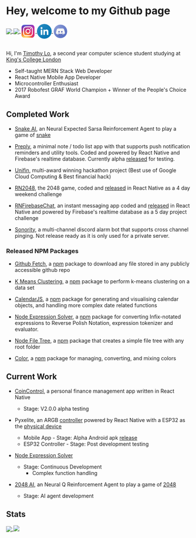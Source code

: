 # **Hey, welcome to my Github page**

<a href="https://img.shields.io">
    <img align="center" height="25"src="https://img.shields.io/github/followers/lochungtin?label=Follow&style=social">
</a>
<a href="visitor-badge.glitch.me">
    <img align="center" height="25"src="https://visitor-badge.glitch.me/badge?page_id=lochungtin.lochungtin">
</a>
<a href="https://www.instagram.com/lochungtin/">
    <img align="center" width="40" src="icons/instagram.png"/>
</a>
<a href="https://www.linkedin.com/in/timothy-lo-chung-tin/">
    <img align="center" width="40" src="icons/linkedin.png"/>
</a>
<a href="https://discordapp.com/users/155275561256747008">
    <img align="center" width="40" src="icons/discord.png"/>
</a>
</br>
</br>

Hi, I'm <a href="http://lochungtin.github.io/site">Timothy Lo</a>, a second year computer science student studying at <a href="https://www.kcl.ac.uk/">King's College London</a>
- Self-taught MERN Stack Web Developer
- React Native Mobile App Developer
- Microcontroller Enthusiast
- 2017 Robofest GRAF World Champion + Winner of the People's Choice Award

## **Completed Work**

- <a href="http://github.com/lochungtin/snakeAI">Snake AI</a>, an Neural Expected Sarsa Reinforcement Agent to play a game of <a href="http://github.com/lochungtin/snake">snake</a>
- <a href="http://github.com/lochungtin/Preply">Preply</a>, a minimal note / todo list app with that supports push notification reminders and utility tools. Coded and powered by React Native and Firebase's realtime database. Currently alpha <a href="http://github.com/lochungtin/Preply/releases">released</a> for testing.

- <a href="http://github.com/lochungtin/Unifin">Unifin</a>, multi-award winning hackathon project (Best use of Google Cloud Computing & Best financial hack)

- <a href="http://github.com/lochungtin/RN2048">RN2048</a>, the 2048 game, coded and <a href="http://github.com/lochungtin/RN2048/releases">released</a> in React Native as a 4 day weekend challenge

- <a href="http://github.com/lochungtin/RNFirebaseChat">RNFirebaseChat</a>, an instant messaging app coded and <a href="http://github.com/lochungtin/RN2048/releases">released</a> in React Native and powered by Firebase's realtime database as a 5 day project challenge


- <a href="http://github.com/lochungtin/Sonority">Sonority</a>, a multi-channel discord alarm bot that supports cross channel pinging. Not release ready as it is only used for a private server.


### **Released NPM Packages**

- <a href="http://github.com/lochungtin/github-fetch">Github Fetch</a>, a <a href="https://www.npmjs.com/package/@enigmaoffline/github-fetch">npm</a> package to download any file stored in any publicly accessible github repo

- <a href="http://github.com/lochungtin/kmeans-clustering">K Means Clustering</a>, a <a href="https://www.npmjs.com/package/@enigmaoffline/kmeans-clustering">npm</a> package to perform k-means clustering on a data set

- <a href="http://github.com/lochungtin/calendarJS">CalendarJS</a>, a <a href="https://www.npmjs.com/package/@enigmaoffline/calendarjs">npm</a> package for generating and visualising calendar objects, and handling more complex date related functions

- <a href="http://github.com/lochungtin/node-exp-solver">Node Expression Solver</a>, a <a href="https://www.npmjs.com/package/@enigmaoffline/node-exp-solver">npm</a> package for converting Infix-notated expressions to Reverse Polish Notation, expression tokenizer and evaluator.

- <a href="http://github.com/lochungtin/node-file-tree">Node File Tree</a>, a <a href="https://www.npmjs.com/package/@enigmaoffline/node-file-tree">npm</a> package that creates a simple file tree with any root folder

- <a href="http://github.com/lochungtin/node-color">Color</a>, a <a href="https://www.npmjs.com/package/@enigmaoffline/node-color">npm</a> package for managing, converting, and mixing colors


## **Current Work**
- <a href="http://lochungtin.github.io/coincontrol.web">CoinControl</a>, a personal finance management app written in React Native
    - Stage: V2.0.0 alpha testing

- Pyxelite, an ARGB <a href="http://github.com/lochungtin/Pyxelite">controller</a> powered by React Native with a ESP32 as the <a href="http://github.com/lochungtin/ESPyxelite">physical device</a>
    - Mobile App - Stage: Alpha Android apk <a href="http://github.com/lochungtin/Pyxelite/releases">release</a>
    - ESP32 Controller - Stage: Post development testing

- <a href="http://github.com/lochungtin/node-exp-solver">Node Expression Solver</a>
    - Stage: Continuous Development
        - Complex function handling

- <a href="http://github.com/lochungtin/2048AI">2048 AI</a>, an Neural Q Reinforcement Agent to play a game of <a href="http://github.com/lochungtin/2048">2048</a>
    - Stage: AI agent development

## **Stats**

<a href="https://github.com/anuraghazra/github-readme-stats">
  <img align="center" height="150" src="https://github-readme-stats.vercel.app/api?username=lochungtin&show_icons=true&theme=tokyonight" />
</a>
<a href="https://github.com/anuraghazra/github-readme-stats">
  <img align="top" height="150" src="https://github-readme-stats.vercel.app/api/top-langs/?username=lochungtin&theme=tokyonight&layout=compact&langs_count=8" />
</a>
